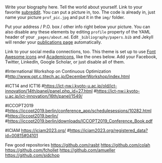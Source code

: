Write your biography here. Tell the world about yourself. Link to your favorite [subreddit](http://reddit.com). You can put a picture in, too. The code is already in, just name your picture `prof_pic.jpg` and put it in the `img/` folder.

Put your address / P.O. box / other info right below your picture. You can also disable any these elements by editing `profile` property of the YAML header of your `_pages/about.md`. Edit `_bibliography/papers.bib` and Jekyll will render your [publications page](/al-folio/publications/) automatically.

Link to your social media connections, too. This theme is set up to use [Font Awesome icons](https://fontawesome.com/) and [Academicons](https://jpswalsh.github.io/academicons/), like the ones below. Add your Facebook, Twitter, LinkedIn, Google Scholar, or just disable all of them.

#International Workshop on Continuous Optimization
#http://www.opt.c.titech.ac.jp/DecemberWorkshop/index.html


#ICT14 and ICT16
#https://ict-nw.i.kyoto-u.ac.jp/old/ict-innovation/14th/panel/panel.php_id=27.html
#https://ict-nw.i.kyoto-u.ac.jp/ict-innovation/16th/panel/1549/

#ICCOPT2019
#https://iccopt2019.berlin/conference_app/schedulesessions/10282.html
#https://iccopt2019.berlin/
#https://iccopt2019.berlin/downloads/ICCOPT2019_Conference_Book.pdf

#ICIAM https://iciam2023.org/
#https://iciam2023.org/registered_data?id=00815#04101

Few good repositories
https://github.com/rasbt
https://github.com/colah
https://github.com/fchollet
https://github.com/amueller
https://github.com/sidchop
